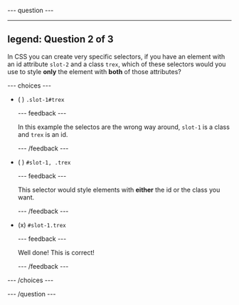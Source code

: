 
--- question ---

---
legend: Question 2 of 3
---

In CSS you can create very specific selectors, if you have an element with an id attribute `slot-2` and a class `trex`, which of these selectors would you use to style **only** the element with **both** of those attributes?

--- choices ---

- ( ) `.slot-1#trex`

  --- feedback ---

  In this example the selectos are the wrong way around, `slot-1` is a class and `trex` is an id.

  --- /feedback ---

- ( ) `#slot-1, .trex`

  --- feedback ---

  This selector would style elements with **either** the id or the class you want.

  --- /feedback ---

- (x) `#slot-1.trex`

  --- feedback ---

  Well done! This is correct!

  --- /feedback ---

--- /choices ---

--- /question ---
